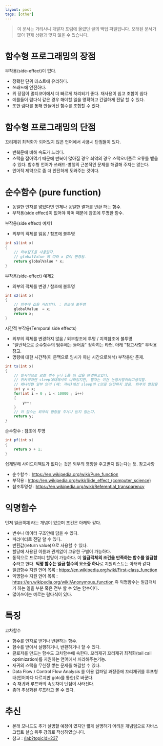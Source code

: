 ```yaml
---
layout: post
tags: [other]
---
```


> 이 문서는 가리사니 개발자 포럼에 올렸던 글의 백업 파일입니다.
오래된 문서가 많아 현재 상황과 맞지 않을 수 있습니다.


# 함수형 프로그래밍의 장점
부작용(side-effect)이 없다.
- 정확한 단위 테스트에 유리하다.
- 쓰래드에 안전하다.
- 위 장점이 멀티코어에서 더 빠르게 처리되기 좋다.
재사용이 쉽고 조합이 쉽다
- 예를들어 람다식 같은 경우 해야할 일을 명확하고 간결하게 전달 할 수 있다.
- 또한 람다를 통해 만들어진 함수를 조합할 수 있다.


# 함수형 프로그래밍의 단점
꼬리재귀 최적화가 되어있지 않은 언어에서 사용시 단점들이 있다.
- 반복문에 비해 속도가 느리다.
- 스택을 잡아먹기 때문에 반복이 많아질 경우 최악의 경우 스택오버플로 오류를 뱉을 수 있다.
함수형 언어가 쓰래드-병행의 근본적인 문제를 해결해 주지는 않는다.
- 언어적 제약으로 좀 더 안전하게 도와주는 것이다.


# 순수함수 (pure function)
- 동일한 인자를 넣었다면 언제나 동일한 결과를 반환 하는 함수.
- 부작용(side effect)이 없어야 하며 때문에 참조에 투명한 함수.

부작용(side effect) 예제1
- 외부의 객체를 읽음 / 참조에 불투명
``` java
int s1(int x)
{
	// 외부참조를 사용한다.
	// globalValue 에 따라 x 값이 변경됨.
	return globalValue * x;
}
```
부작용(side-effect) 예제2
- 외부의 객체를 변경 / 참조에 불투명
``` java
int s2(int x)
{
	// 외부에 값을 저장한다. : 참조에 불투명
	globalValue  = x;
	return x;
}
```
시간적 부작용(Temporal side effects)
- 외부의 객체를 변경하지 않음 / 외부참조에 투명 / 지역참조에 불투명
- "일반적으로 순수함수의 범주에는 들어감" 정확히는 타협. 아래 "참고사항" 부작용 참고.
- 명령에 대한 시간적(이 문맥으로 임시가 아닌 시간으로해석) 부작용만 존재.
``` java
int ts(int x)
{
	// 일시적으로 로컬 변수 y나 i를 의 값을 변경하고있다.
	// 위키백과엔 sleep에대해서도 나와있지만, 필자는 이건 논쟁사항이라고생각함.
	// 왜냐하면 일부 언어 (예: 자바)에선 sleep이 c만큼 안전하지 않음. 외부의 영향을 많이 받음.
	int y = x;
	for(int i = 0 ; i < 10000 ; i++)
	{
		y++;
	}
	// 이 함수는 외부의 영향을 주거나 받지 않는다.
	return y;
}
```
순수함수 : 참조에 투명
``` java
int pf(int x)
{
	return x + 1;
}
```
쉽게말해 사이드이펙트가 없다는 것은 외부의 영향을 주고받지 않는다는 뜻.
참고사항
- 순수함수 : https://en.wikipedia.org/wiki/Pure_function
- 부작용 : https://en.wikipedia.org/wiki/Side_effect_(computer_science)
- 참조투명성 : https://en.wikipedia.org/wiki/Referential_transparency


# 익명함수
먼저 일급객체 라는 개념이 있으며 조건은 아래와 같다.
- 변수나 데이터 구조안에 담을 수 있다.
- 파라미터로 전달 할 수 있다.
- 반환값(return value)으로 사용할 수 있다.
- 할당에 사용된 이름과 관계없이 고유한 구별이 가능하다.
- 동적으로 프로퍼티 할당이 가능하다.
이 **일급객체의 조건을 만족하는 함수를 일급함수**라고 한다.
**익명 함수는 일급 함수의 요소중 하나**로 지원리스트는 아래와 같다.
- 일급함수 지원 언어 목록 : https://en.wikipedia.org/wiki/First-class_function
- 익명함수 지원 언어 목록 : https://en.wikipedia.org/wiki/Anonymous_function
즉 익명함수는 일급객체가 하는 일을 부분 혹은 전부 할 수 있는 함수이다.
- 많이쓰이는 예로는 람다식이 있다.


# 특징
고차함수
- 함수를 인자로 받거나 반환하는 함수.
- 함수를 받아서 실행하거나, 반환하거나 할 수 있다.
- 클로저를 만드는 함수도 고차함수에 속한다.
꼬리재귀
꼬리재귀 최적화(tail call optimization)를 지원하는 언어에서 처리해주는기능.
- 재귀의 스택을 무한정 쌓는 문제를 해결할 수 있다.
- Data Flow / Control Flow Analysis 를 이용 컴파일 과정중에 꼬리재귀를 루프형태(언어마다 다르지만 goto를 통한)로 바꾼다.
- 즉 재귀와 루프와의 속도차이 단점이 사라진다.
- 좀더 추상화된 루프라고 볼 수 있다.


# 추신
- 본래 모나드도 추가 설명할 예정이 였지만 짧게 설명하기 어려운 개념임으로 자바스크립트 실습 위주 강의로 작성하였습니다.
- 참고 : [/lab?topicId=237](/lab?topicId=237)